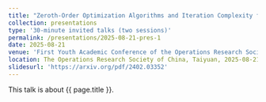 ```yaml
---
title: "Zeroth-Order Optimization Algorithms and Iteration Complexity for Nonconvex Minimax Problems"
collection: presentations
type: '30-minute invited talks (two sessions)'
permalink: /presentations/2025-08-21-pres-1
date: 2025-08-21
venue: 'First Youth Academic Conference of the Operations Research Society of China'
location: The Operations Research Society of China, Taiyuan, 2025-08-21
slidesurl: 'https://arxiv.org/pdf/2402.03352'
---
```


This talk is about {{ page.title }}.
